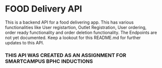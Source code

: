 # FOOD Delivery API


 This is a backend API for a food delivering app. This has various functionalities like User registartion, Outlet Registration, User ordering, order ready functionality and order deletion functionality.
 The Endpoints are not yet documented. Keep a lookout for this README.md for further updates to this API.


 ### THIS API WAS CREATED AS AN ASSIGNMENT FOR SMARTCAMPUS BPHC INDUCTIONS